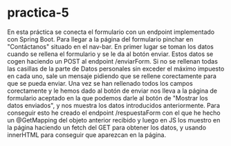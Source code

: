 # practica-5
En esta práctica se conecta el formulario con un endpoint implementado con Spring Boot.
Para llegar a la página del formulario pinchar en "Contáctanos" situado en el nav-bar.
En primer lugar se toman los datos cuando se rellena el formulario y se le da al botón enviar.
Estos datos se cogen haciendo un POST al endpoint /enviarForm.
Si no se rellenan todas las casillas de la parte de Datos personales sin exceder el máximo impuesto en cada uno,
sale un mensaje pidiendo que se rellene corectamente para que se pueda enviar.
Una vez se han rellenado todos los campos corectamente y le hemos dado al botón de enviar nos lleva a la 
página de formulario aceptado en la que podemos darle al botón de "Mostrar los datos enviados", y nos muestra los datos 
introducidos anteriormente. Para conseguir esto he creado el endpoint /respuestaForm con el que he hecho un @GetMapping
del objeto anterior recibido y luego en JS los muestro en la página haciendo un fetch del GET para obtener los datos, 
y usando innerHTML para conseguir que aparezcan en la página.
